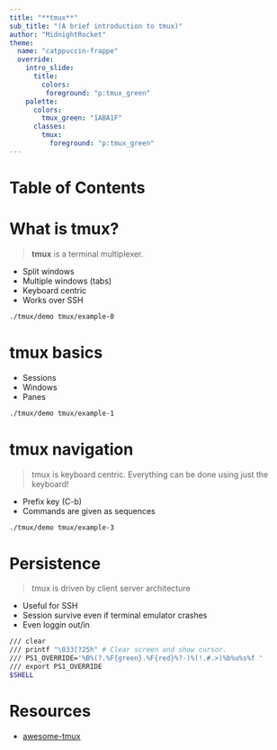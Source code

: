 ```yaml
---
title: "**tmux**"
sub_title: "(A brief introduction to tmux)"
author: "MidnightRocket"
theme:
  name: "catppuccin-frappe"
  override:
    intro_slide:
      title:
        colors:
         foreground: "p:tmux_green"
    palette:
      colors:
        tmux_green: "1ABA1F"
      classes:
        tmux:
          foreground: "p:tmux_green"
---
```




<!--
  Use the provided presenterm wrapper script to generate the toc.md file
  and launch presenterm.
-->

Table of Contents
 ===
<!-- include: toc.md -->
<!-- end_slide -->


What is <span class="tmux">tmux</span>?
===

> **tmux** is a terminal multiplexer.

<!-- pause -->

- Split windows
- Multiple windows (tabs)
- Keyboard centric
- Works over SSH


<!-- pause -->

```sh +exec +acquire_terminal
./tmux/demo tmux/example-0
```

<!-- end_slide -->
<span class="tmux">tmux</span> basics
===
- Sessions
- Windows
- Panes

<!-- pause -->
```sh +exec +acquire_terminal
./tmux/demo tmux/example-1
```


<!-- end_slide -->


<span class="tmux">tmux</span> navigation
===
> tmux is keyboard centric.
> Everything can be done using just the keyboard!

<!-- pause -->

- Prefix key (C-b)
- Commands are given as sequences

<!-- pause -->
```sh +exec +acquire_terminal
./tmux/demo tmux/example-3
```

<!-- end_slide -->


Persistence
===
> tmux is driven by client server architecture

<!-- pause -->

- Useful for SSH
- Session survive even if terminal emulator crashes
- Even loggin out/in

<!-- pause -->
```sh +exec +acquire_terminal
/// clear
/// printf "\033[?25h" # Clear screen and show cursor.
/// PS1_OVERRIDE='%B%(?.%F{green}.%F{red}%?-)%(!.#.>)%b%u%s%f '
/// export PS1_OVERRIDE
$SHELL
```

<!-- end_slide -->


Resources
===

- [awesome-tmux](https://github.com/rothgar/awesome-tmux)
